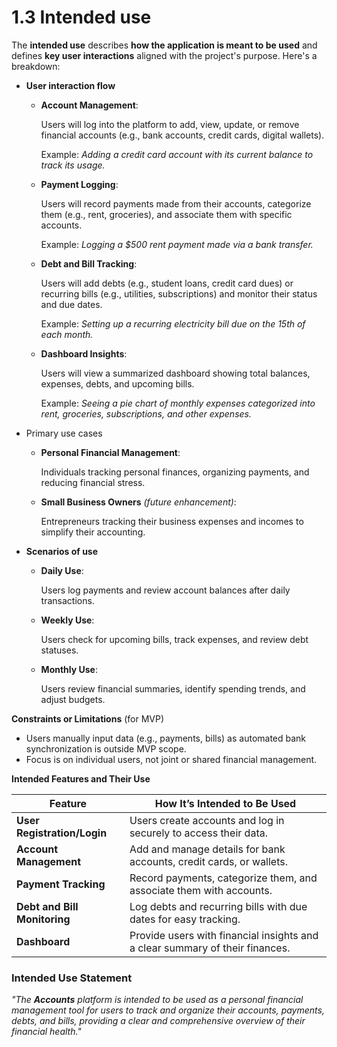# 1.3 Intended use

The **intended use** describes **how the application is meant to be used** and defines **key user interactions** aligned with the project's purpose. Here's a breakdown:

- **User interaction flow**
    - **Account Management**:
        
        Users will log into the platform to add, view, update, or remove financial accounts (e.g., bank accounts, credit cards, digital wallets).
        
        Example: *Adding a credit card account with its current balance to track its usage.*
        
    - **Payment Logging**:
        
        Users will record payments made from their accounts, categorize them (e.g., rent, groceries), and associate them with specific accounts.
        
        Example: *Logging a $500 rent payment made via a bank transfer.*
        
    - **Debt and Bill Tracking**:
        
        Users will add debts (e.g., student loans, credit card dues) or recurring bills (e.g., utilities, subscriptions) and monitor their status and due dates.
        
        Example: *Setting up a recurring electricity bill due on the 15th of each month.*
        
    - **Dashboard Insights**:
        
        Users will view a summarized dashboard showing total balances, expenses, debts, and upcoming bills.
        
        Example: *Seeing a pie chart of monthly expenses categorized into rent, groceries, subscriptions, and other expenses.*
        
- Primary use cases
    - **Personal Financial Management**:
        
        Individuals tracking personal finances, organizing payments, and reducing financial stress.
        
    - **Small Business Owners** *(future enhancement)*:
        
        Entrepreneurs tracking their business expenses and incomes to simplify their accounting.
        
- **Scenarios of use**
    - **Daily Use**:
        
        Users log payments and review account balances after daily transactions.
        
    - **Weekly Use**:
        
        Users check for upcoming bills, track expenses, and review debt statuses.
        
    - **Monthly Use**:
        
        Users review financial summaries, identify spending trends, and adjust budgets.
        

**Constraints or Limitations** (for MVP)

- Users manually input data (e.g., payments, bills) as automated bank synchronization is outside MVP scope.
- Focus is on individual users, not joint or shared financial management.

**Intended Features and Their Use**

| **Feature** | **How It’s Intended to Be Used** |
| --- | --- |
| **User Registration/Login** | Users create accounts and log in securely to access their data. |
| **Account Management** | Add and manage details for bank accounts, credit cards, or wallets. |
| **Payment Tracking** | Record payments, categorize them, and associate them with accounts. |
| **Debt and Bill Monitoring** | Log debts and recurring bills with due dates for easy tracking. |
| **Dashboard** | Provide users with financial insights and a clear summary of their finances. |

### Intended Use Statement

*"The **Accounts** platform is intended to be used as a personal financial management tool for users to track and organize their accounts, payments, debts, and bills, providing a clear and comprehensive overview of their financial health."*
